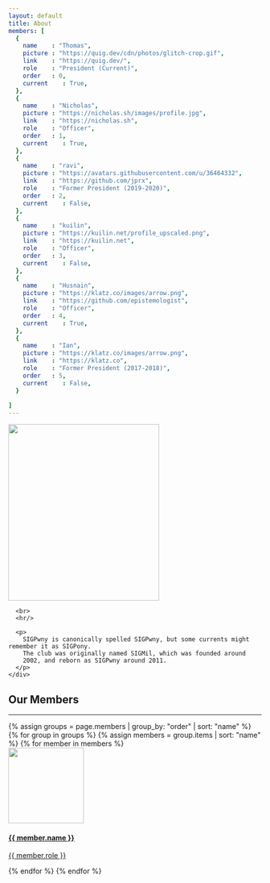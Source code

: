 ```yaml
---
layout: default
title: About
members: [
  {
    name    : "Thomas",
    picture : "https://quig.dev/cdn/photos/glitch-crop.gif",
    link    : "https://quig.dev/",
    role    : "President (Current)",
    order   : 0,
    current    : True,
  },
  {
    name    : "Nicholas",
    picture : "https://nicholas.sh/images/profile.jpg",
    link    : "https://nicholas.sh",
    role    : "Officer",
    order   : 1,
    current    : True,
  },
  {
    name    : "ravi",
    picture : "https://avatars.githubusercontent.com/u/36464332",
    link    : "https://github.com/jprx",
    role    : "Former President (2019-2020)",
    order   : 2,
    current    : False,
  },
  {
    name    : "kuilin",
    picture : "https://kuilin.net/profile_upscaled.png",
    link    : "https://kuilin.net",
    role    : "Officer",
    order   : 3,
    current    : False,
  },
  {
    name    : "Husnain",
    picture : "https://klatz.co/images/arrow.png",
    link    : "https://github.com/epistemologist",
    role    : "Officer",
    order   : 4,
    current    : True,
  },
  {
    name    : "Ian",
    picture : "https://klatz.co/images/arrow.png",
    link    : "https://klatz.co",
    role    : "Former President (2017-2018)",
    order   : 5,
    current    : False,
  }
  
]
---
```


<div class="container mb-5">
  <div class="row">
    <div class="col panel mt-5">
      <div class="embedded-image">
        <img src="{{ site.baseurl }}/images/logo.png" class="rounded" height="350" width="300"/>
      </div>

      <br>
      <hr/>

      <p>
        SIGPwny is canonically spelled SIGPwny, but some currents might remember it as SIGPony.
        The club was originally named SIGMil, which was founded around
		2002, and reborn as SIGPwny around 2011.
      </p>
    </div>
  </div>

  <div class="col panel mt-5">
    <h2 class="my-5 header"> Our Members </h2>
    <hr/>
    <div class="row d-flex justify-content-center">
    {% assign groups = page.members | group_by: "order" | sort: "name" %}
    {% for group in groups %}
      {% assign members = group.items | sort: "name" %}
      {% for member in members %}
        <div class="card m-3">
          <a href="{{ member.link }}">
            <div class="member-image">
              <img src="{{ member.picture }}" class="rounded-circle my-3" height="150" width="150"/>
              <h4 class="mx-3">{{ member.name }}</h4>
              <p class="mx-3">{{ member.role }}</p>
            </div>
          </a>
        </div>
      {% endfor %}
    {% endfor %}
    </div>
  </div>
</div>

